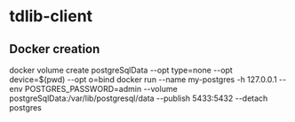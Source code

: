 # tdlib-client

## Docker creation
docker volume create postgreSqlData --opt type=none --opt device=$(pwd) --opt o=bind
docker run --name my-postgres -h 127.0.0.1 --env POSTGRES_PASSWORD=admin --volume postgreSqlData:/var/lib/postgresql/data --publish 5433:5432 --detach postgres
